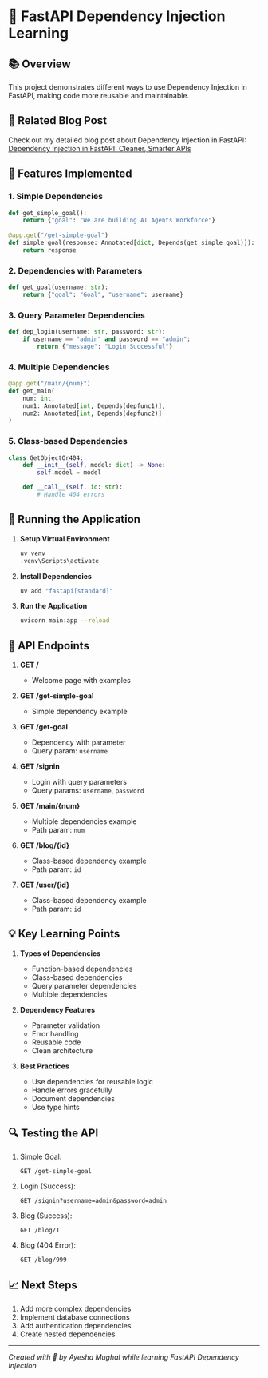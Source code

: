 # 🔄 FastAPI Dependency Injection Learning

## 📚 Overview
This project demonstrates different ways to use Dependency Injection in FastAPI, making code more reusable and maintainable.

## 📝 Related Blog Post
Check out my detailed blog post about Dependency Injection in FastAPI:
[Dependency Injection in FastAPI: Cleaner, Smarter APIs](https://mughalsyntax.hashnode.dev/dependency-injection-in-fastapi-cleaner-smarter-apis)

## 🌟 Features Implemented

### 1. Simple Dependencies
```python
def get_simple_goal():
    return {"goal": "We are building AI Agents Workforce"}
    
@app.get("/get-simple-goal")
def simple_goal(response: Annotated[dict, Depends(get_simple_goal)]):
    return response
```

### 2. Dependencies with Parameters
```python
def get_goal(username: str):
    return {"goal": "Goal", "username": username}
```

### 3. Query Parameter Dependencies
```python
def dep_login(username: str, password: str):
    if username == "admin" and password == "admin":
        return {"message": "Login Successful"}
```

### 4. Multiple Dependencies
```python
@app.get("/main/{num}")
def get_main(
    num: int,
    num1: Annotated[int, Depends(depfunc1)],
    num2: Annotated[int, Depends(depfunc2)]
)
```

### 5. Class-based Dependencies
```python
class GetObjectOr404:
    def __init__(self, model: dict) -> None:
        self.model = model

    def __call__(self, id: str):
        # Handle 404 errors
```

## 🚀 Running the Application

1. **Setup Virtual Environment**
   ```bash
   uv venv
   .venv\Scripts\activate
   ```

2. **Install Dependencies**
   ```bash
   uv add "fastapi[standard]"
   ```

3. **Run the Application**
   ```bash
   uvicorn main:app --reload
   ```

## 📝 API Endpoints

1. **GET /**
   - Welcome page with examples

2. **GET /get-simple-goal**
   - Simple dependency example

3. **GET /get-goal**
   - Dependency with parameter
   - Query param: `username`

4. **GET /signin**
   - Login with query parameters
   - Query params: `username`, `password`

5. **GET /main/{num}**
   - Multiple dependencies example
   - Path param: `num`

6. **GET /blog/{id}**
   - Class-based dependency example
   - Path param: `id`

7. **GET /user/{id}**
   - Class-based dependency example
   - Path param: `id`

## 💡 Key Learning Points

1. **Types of Dependencies**
   - Function-based dependencies
   - Class-based dependencies
   - Query parameter dependencies
   - Multiple dependencies

2. **Dependency Features**
   - Parameter validation
   - Error handling
   - Reusable code
   - Clean architecture

3. **Best Practices**
   - Use dependencies for reusable logic
   - Handle errors gracefully
   - Document dependencies
   - Use type hints

## 🔍 Testing the API

1. Simple Goal:
   ```
   GET /get-simple-goal
   ```

2. Login (Success):
   ```
   GET /signin?username=admin&password=admin
   ```

3. Blog (Success):
   ```
   GET /blog/1
   ```

4. Blog (404 Error):
   ```
   GET /blog/999
   ```

## 📈 Next Steps

1. Add more complex dependencies
2. Implement database connections
3. Add authentication dependencies
4. Create nested dependencies

---
*Created with 💖 by Ayesha Mughal while learning FastAPI Dependency Injection*

